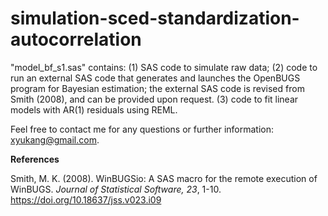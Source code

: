 # simulation-sced-standardization-autocorrelation

"model_bf_s1.sas" contains: 
(1) SAS code to simulate raw data; 
(2) code to run an external SAS code that generates and launches the OpenBUGS program for Bayesian estimation; the external SAS code is revised from Smith (2008), and can be provided upon request.
(3) code to fit linear models with AR(1) residuals using REML.

Feel free to contact me for any questions or further information: xyukang@gmail.com.

**References**

Smith, M. K. (2008). WinBUGSio: A SAS macro for the remote execution of WinBUGS. *Journal of Statistical Software, 23*, 1-10. https://doi.org/10.18637/jss.v023.i09
